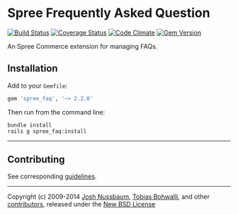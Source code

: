 # Spree Frequently Asked Question

[![Build Status](https://travis-ci.org/futhr/spree-faq.png?branch=2-2-stable)](https://travis-ci.org/futhr/spree-faq)
[![Coverage Status](https://coveralls.io/repos/futhr/spree-faq/badge.png?branch=2-2-stable)](https://coveralls.io/r/futhr/spree-faq)
[![Code Climate](https://codeclimate.com/github/futhr/spree-faq.png)](https://codeclimate.com/github/futhr/spree-faq)
[![Gem Version](https://badge.fury.io/rb/spree-faq.png)](http://badge.fury.io/rb/spree-faq)

An Spree Commerce extension for managing FAQs.

## Installation

Add to your `Gemfile`:

```ruby
gem 'spree_faq', '~> 2.2.0'
```

Then run from the command line:

    bundle install
    rails g spree_faq:install

---

## Contributing

See corresponding [guidelines][1].

---

Copyright (c) 2009-2014 [Josh Nussbaum][2], [Tobias Bohwalli][3], and other [contributors][4], released under the [New BSD License][5]

[1]: https://github.com/futhr/spree-faq/blob/master/CONTRIBUTING.md
[2]: https://github.com/joshnuss
[3]: https://github.com/futhr
[4]: https://github.com/futhr/spree-faq/graphs/contributors
[5]: https://github.com/futhr/spree-faq/blob/master/LICENSE.md
